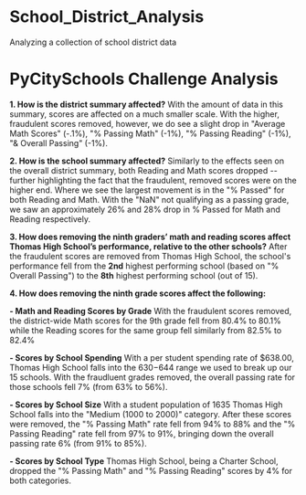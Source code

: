 # School_District_Analysis
Analyzing a collection of school district data
# PyCitySchools Challenge Analysis

**1. How is the district summary
affected?**
  With the amount of data in this summary, scores are affected on a much smaller scale. With the higher, fraudulent scores removed, however, we do see a slight drop in "Average Math Scores" (-.1%), "% Passing Math" (-1%), "% Passing Reading" (-1%), "& Overall Passing" (-1%).
  
**2. How is the school summary
affected?**
  Similarly to the effects seen on the overall district summary, both Reading and Math scores dropped -- further highlighting the fact that the fraudulent, removed scores were on the higher end. Where we see the largest movement is in the "% Passed" for both Reading and Math. With the "NaN" not qualifying as a passing grade, we saw an approximately 26% and 28% drop in % Passed for Math and Reading respectively. 
  
**3. How does removing the ninth
graders’ math and reading scores
affect Thomas High School’s
performance, relative to the other
schools?**
  After the fraudulent scores are removed from Thomas High School, the school's performance fell from the **2nd** highest performing school (based on "% Overall Passing") to the **8th** highest performing school (out of 15).
  
**4. How does removing the ninth
grade scores affect the following:**

  **- Math and Reading Scores by Grade**
    With the fraudulent scores removed, the district-wide Math scores for the 9th grade fell from 80.4% to 80.1% while the Reading scores for the same group fell similarly from 82.5% to 82.4%
    
  **- Scores by School Spending**
    With a per student spending rate of $638.00, Thomas High School falls into the $630-$644 range we used to break up our 15 schools. With the fraudluent grades removed, the overall passing rate for those schools fell 7% (from 63% to 56%).
    
  **- Scores by School Size**
    With a student population of 1635 Thomas High School falls into the "Medium (1000 to 2000)" category. After these scores were removed, the "% Passing Math" rate fell from 94% to 88% and the "% Passing Reading" rate fell from 97% to 91%, bringing down the overall passing rate 6% (from 91% to 85%).
  
  **- Scores by School Type**
    Thomas High School, being a Charter School, dropped the "% Passing Math" and	"% Passing Reading" scores by 4% for both categories. 
